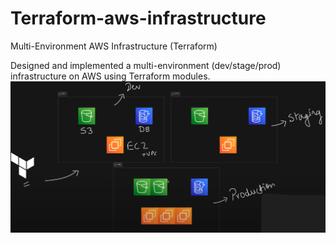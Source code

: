 # Terraform-aws-infrastructure
Multi-Environment AWS Infrastructure (Terraform)

Designed and implemented a multi-environment (dev/stage/prod) infrastructure on AWS using Terraform modules.
![alt text](<Screenshot (110).png>)